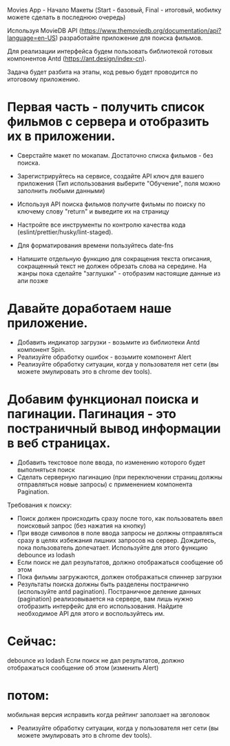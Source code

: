 Movies App - Начало
Макеты (Start - базовый, Final - итоговый, мобилку можете сделать в последнюю очередь)

Используя MovieDB API (https://www.themoviedb.org/documentation/api?language=en-US) разработайте приложение для поиска фильмов.

Для реализации интерфейса будем пользовать библиотекой готовых компонентов Antd (https://ant.design/index-cn).

Задача будет разбита на этапы, код ревью будет проводится по итоговому приложению.

# Первая часть - получить список фильмов с сервера и отобразить их в приложении.

- Сверстайте макет по мокапам. Достаточно списка фильмов - без поиска.
- Зарегистрируйтесь на сервисе, создайте API ключ для вашего приложения (Тип использования выберите "Обучение", поля можно заполнить любыми данными)
- Используя API поиска фильмов получите фильмы по поиску по ключему слову "return" и выведите их на страницу

- Настройте все инструменты по контролю качества кода (eslint/prettier/husky/lint-staged).
- Для форматирования времени пользуйтесь date-fns
- Напишите отдельную функцию для сокращения текста описания, сокращенный текст не должен обрезать слова на середине.
На жанры пока сделайте "заглушки" - отобразим настоящие данные из апи позже

# Давайте доработаем наше приложение.

- Добавить индикатор загрузки - возьмите из библиотеки Antd компонент Spin.
- Реализуйте обработку ошибок - возьмите компонент Alert
- Реализуйте обработку ситуации, когда у пользователя нет сети (вы можете эмулировать это в chrome dev tools).

# Добавим функционал поиска и пагинации. Пагинация - это постраничный вывод информации в веб страницах.

- Добавить текстовое поле ввода, по изменению которого будет выполняться поиск
- Сделать серверную пагинацию (при переключении страниц должны отправляться новые запросы) с применением компонента Pagination.

Требования к поиску:
- Поиск должен происходить сразу после того, как пользователь ввел поисковый запрос (без нажатия на кнопку)
- При вводе символов в поле ввода запросы не должны отправляться сразу в целях избежания лишних запросов на сервер. Дождитесь, пока пользователь допечатает. Используйте для этого функцию debounce из lodash
- Если поиск не дал результатов, должно отображаться сообщение об этом
- Пока фильмы загружаются, должен отображаться спиннер загрузки
- Результаты поиска должны быть разделены постранично (используйте antd pagination). Постраничное деление данных (pagination) реализовывается на сервере, вам лишь нужно отобразить интерфейс для его использования. Найдите необходимое API для этого и воспользуйтесь им.

# Сейчас: 
debounce из lodash
Если поиск не дал результатов, должно отображаться сообщение об этом (изменить Alert)  


# потом: 
мобильная версия
исправить когда рейтинг заползает на звголовок 
- Реализуйте обработку ситуации, когда у пользователя нет сети (вы можете эмулировать это в chrome dev tools).


